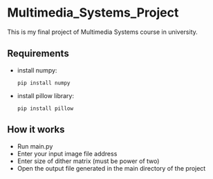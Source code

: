# Multimedia_Systems_Project
This is my final project of Multimedia Systems course in university.

## Requirements
* install numpy:
    ```
    pip install numpy
    ```
* install pillow library:
    ```
    pip install pillow
    ```

## How it works
* Run main.py
* Enter your input image file address
* Enter size of dither matrix (must be power of two)
* Open the output file generated in the main directory of the project
